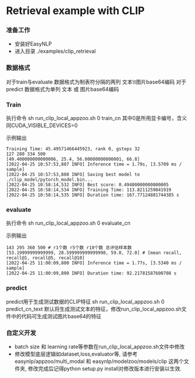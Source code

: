 # Retrieval example with CLIP

### 准备工作
* 安装好EasyNLP
* 进入目录 ./examples/clip_retrieval

### 数据格式
对于train与evaluate 数据格式为制表符分隔的两列 文本\t图片base64编码
对于predict 数据格式为单列 文本 或 图片base64编码

### Train
执行命令 sh run_clip_local_appzoo.sh 0 train_cn
其中0是所用显卡编号，含义同CUDA_VISIBLE_DEVICES=0

示例输出
```
Training Time: 45.49571466445923, rank 0, gsteps 32
127 280 334 500
[49.400000000000006, 25.4, 56.00000000000001, 66.8]
[2022-04-25 10:57:53,807 INFO] Inference time = 1.79s, [3.5709 ms / sample] 
[2022-04-25 10:57:53,808 INFO] Saving best model to ./clip_model/pytorch_model.bin...
[2022-04-25 10:58:14,532 INFO] Best score: 0.49400000000000005
[2022-04-25 10:58:14,534 INFO] Training Time: 113.8211259841919
[2022-04-25 10:58:14,535 INFO] Duration time: 167.77124881744385 s
```

### evaluate
执行命令 sh run_clip_local_appzoo.sh 0 evaluate_cn

示例输出
```
143 295 360 500 # r1个数 r5个数 r10个数 总评估样本数
[53.19999999999999, 28.599999999999998, 59.0, 72.0] # [mean recall, recall@1, recall@5, recall@10]
[2022-04-25 11:00:09,800 INFO] Inference time = 1.77s, [3.5340 ms / sample] 
[2022-04-25 11:00:09,800 INFO] Duration time: 92.21781587600708 s
```

### predict
predict用于生成测试数据的CLIP特征
sh run_clip_local_appzoo.sh 0 predict_cn_text
默认将生成测试文本的特征，修改run_clip_local_appzoo.sh文件中的代码可生成测试图片base64的特征

### 自定义开发
* batch size 和 learning rate等参数在run_clip_local_appzoo.sh文件中修改
* 修改模型底层逻辑如dataset,loss,evaluator等, 请参考easynlp/appzoo/multi_modal 和 easynlp/modelzoo/models/clip 这两个文件夹, 修改完成后记得python setup.py install对修改版本进行安装以生效.
